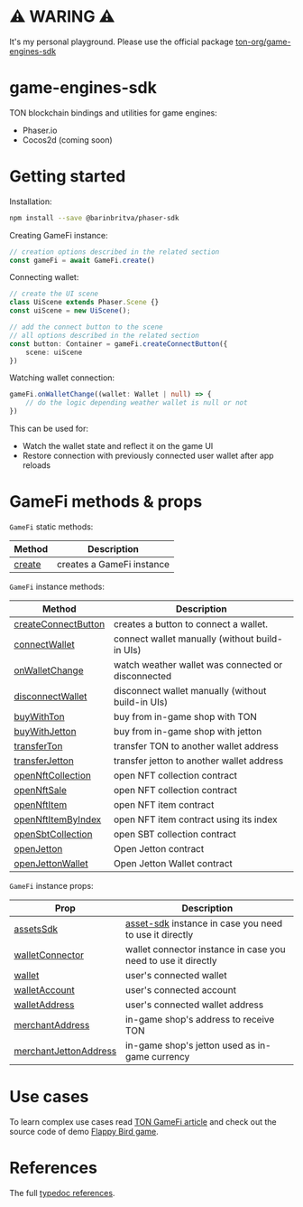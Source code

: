 # ⚠️ WARING ⚠️
It's my personal playground. Please use the official package [ton-org/game-engines-sdk](https://github.com/ton-org/game-engines-sdk/)


# game-engines-sdk

TON blockchain bindings and utilities for game engines:
* Phaser.io
* Cocos2d (coming soon)

# Getting started
Installation:
```sh
npm install --save @barinbritva/phaser-sdk
```

Creating GameFi instance:
```typescript
// creation options described in the related section
const gameFi = await GameFi.create()
```

Connecting wallet:
```typescript
// create the UI scene
class UiScene extends Phaser.Scene {}
const uiScene = new UiScene();

// add the connect button to the scene
// all options described in the related section
const button: Container = gameFi.createConnectButton({
    scene: uiScene
})
```

Watching wallet connection:
```typescript
gameFi.onWalletChange((wallet: Wallet | null) => {
    // do the logic depending weather wallet is null or not
})
```
This can be used for:
* Watch the wallet state and reflect it on the game UI
* Restore connection with previously connected user wallet after app reloads

# GameFi methods & props
`GameFi` static methods:

| Method | Description |
| -------- | -------- |
| [create](https://ton-org.github.io/game-engines-sdk/classes/GameFi.html#create) | creates a GameFi instance |

`GameFi` instance methods:

| Method | Description |
| -------- | -------- |
| [createConnectButton](https://ton-org.github.io/game-engines-sdk/classes/GameFi.html#createConnectButton) | creates a button to connect a wallet. |
| [connectWallet](https://ton-org.github.io/game-engines-sdk/classes/GameFi.html#connectWallet) | connect wallet manually (without build-in UIs) |
| [onWalletChange](https://ton-org.github.io/game-engines-sdk/classes/GameFi.html#onWalletChange) | watch weather wallet was connected or disconnected |
| [disconnectWallet](https://ton-org.github.io/game-engines-sdk/classes/GameFi.html#disconnectWallet) | disconnect wallet manually (without build-in UIs) |
| [buyWithTon](https://ton-org.github.io/game-engines-sdk/classes/GameFi.html#buyWithTon) | buy from in-game shop with TON |
| [buyWithJetton](https://ton-org.github.io/game-engines-sdk/classes/GameFi.html#buyWithJetton) | buy from in-game shop with jetton |
| [transferTon](https://ton-org.github.io/game-engines-sdk/classes/GameFi.html#transferTon) | transfer TON to another wallet address |
| [transferJetton](https://ton-org.github.io/game-engines-sdk/classes/GameFi.html#transferJetton) | transfer jetton to another wallet address |
| [openNftCollection](https://ton-org.github.io/game-engines-sdk/classes/GameFi.html#openNftCollection) | open NFT collection contract |
| [openNftSale](https://ton-org.github.io/game-engines-sdk/classes/GameFi.html#openNftSale) | open NFT collection contract |
| [openNftItem](https://ton-org.github.io/game-engines-sdk/classes/GameFi.html#openNftItem) | open NFT item contract |
| [openNftItemByIndex](https://ton-org.github.io/game-engines-sdk/classes/GameFi.html#openNftItemByIndex) | open NFT item contract using its index |
| [openSbtCollection](https://ton-org.github.io/game-engines-sdk/classes/GameFi.html#openSbtCollection) | open SBT collection contract |
| [openJetton](https://ton-org.github.io/game-engines-sdk/classes/GameFi.html#openJetton) | Open Jetton contract |
| [openJettonWallet](https://ton-org.github.io/game-engines-sdk/classes/GameFi.html#openJettonWallet) | Open Jetton Wallet contract |

`GameFi` instance props:

| Prop | Description |
| -------- | -------- |
| [assetsSdk](https://ton-org.github.io/game-engines-sdk/classes/GameFi.html#assetsSdk) | [asset-sdk](https://github.com/ton-community/assets-sdk) instance in case you need to use it directly |
| [walletConnector](https://ton-org.github.io/game-engines-sdk/classes/GameFi.html#walletConnector) | wallet connector instance in case you need to use it directly |
| [wallet](https://ton-org.github.io/game-engines-sdk/classes/GameFi.html#wallet) | user's connected wallet |
| [walletAccount](https://ton-org.github.io/game-engines-sdk/classes/GameFi.html#walletAccount) | user's connected account |
| [walletAddress](https://ton-org.github.io/game-engines-sdk/classes/GameFi.html#walletAddress) | user's connected wallet address |
| [merchantAddress](https://ton-org.github.io/game-engines-sdk/classes/GameFi.html#merchantAddress) | in-game shop's address to receive TON |
| [merchantJettonAddress](https://ton-org.github.io/game-engines-sdk/classes/GameFi.html#merchantJettonAddress) | in-game shop's jetton used as in-game currency |

# Use cases
To learn complex use cases read [TON GameFi article](https://gist.github.com/barinbritva/b3db1605f2667b7562b53a23877c0e73) and check out the source code of demo [Flappy Bird game](https://github.com/ton-community/flappy-bird).

# References
The full [typedoc references](https://ton-org.github.io/game-engines-sdk/index.html).
